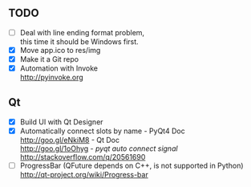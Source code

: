 TODO
----
- [ ] Deal with line ending format problem,  
      this time it should be Windows first.
- [x] Move app.ico to res/img
- [x] Make it a Git repo
- [x] Automation with Invoke  
      http://pyinvoke.org

## Qt

- [x] Build UI with Qt Designer
- [x] Automatically connect slots by name
      - PyQt4 Doc  
        http://goo.gl/eNkiM8
      - Qt Doc  
        http://goo.gl/1oOhyg
      - _pyqt auto connect signal_  
        http://stackoverflow.com/q/20561690
- [ ] ProgressBar (QFuture depends on C++, is not supported in Python)
      http://qt-project.org/wiki/Progress-bar
